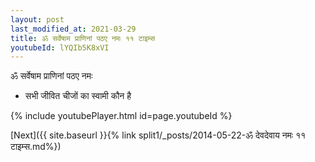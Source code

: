 ```yaml
---
layout: post
last_modified_at: 2021-03-29
title: ॐ सर्वेषाम प्राणिनां पठए नमः ११ टाइम्स
youtubeId: lYQIb5K8xVI
---
```

 
 
 ॐ सर्वेषाम प्राणिनां पठए नमः  
 
 -  सभी जीवित चीजों का स्वामी कौन है 
 
  
 
  
 
 
 
 
 
 


{% include youtubePlayer.html id=page.youtubeId %}
 
[Next]({{ site.baseurl }}{% link  split1/_posts/2014-05-22-ॐ देवदेवाय नमः ११ टाइम्स.md%})
 
